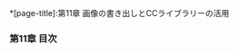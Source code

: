 *[page-title]:第11章 画像の書き出しとCCライブラリーの活用

### 第11章 目次
<div markdown="1" class="page-mokuji auto-mokuji">
</div>